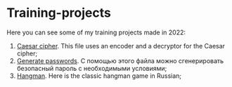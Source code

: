 # Training-projects
Here you can see some of my training projects made in 2022:
1. [Caesar cipher](https://github.com/TimoshenkoAlex/Training-projects/tree/main/Caesar%20cipher). This file uses an encoder and a decryptor for the Caesar cipher;
2. [Generate passwords](https://github.com/TimoshenkoAlex/Training-projects/tree/main/Generate%20passwords). С помощью этого файла можно сгенерировать безопасный пароль с необходимыми условиями;
3. [Hangman](https://github.com/TimoshenkoAlex/Training-projects/tree/main/Hangman). Here is the classic hangman game in Russian;
